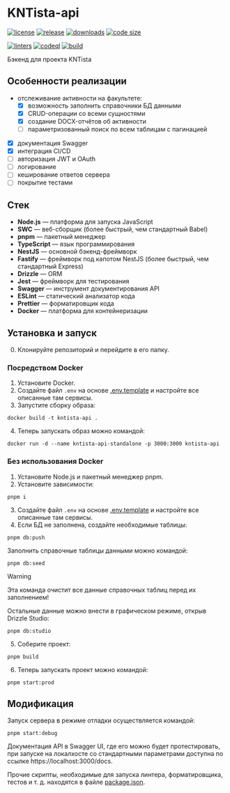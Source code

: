 # KNTista-api

[![license](https://img.shields.io/github/license/Scorpi-ON/KNTista-api)](https://opensource.org/licenses/MIT)
[![release](https://img.shields.io/github/v/release/Scorpi-ON/KNTista-api?include_prereleases)](https://github.com/Scorpi-ON/KNTista-api/releases)
[![downloads](https://img.shields.io/github/downloads/Scorpi-ON/KNTista-api/total)](https://github.com/Scorpi-ON/KNTista-api/releases)
[![code size](https://img.shields.io/github/languages/code-size/Scorpi-ON/KNTista-api.svg)](https://github.com/Scorpi-ON/KNTista-api)

[![linters](https://github.com/Scorpi-ON/KNTista-api/actions/workflows/linters.yaml/badge.svg)](https://github.com/Scorpi-ON/KNTista-api/actions/workflows/linter.yaml)
[![codeql](https://github.com/Scorpi-ON/KNTista-api/actions/workflows/codeql.yaml/badge.svg)](https://github.com/Scorpi-ON/KNTista-api/actions/workflows/codeql.yaml)
[![build](https://github.com/Scorpi-ON/KNTista-api/actions/workflows/build.yaml/badge.svg)](https://github.com/Scorpi-ON/KNTista-api/actions/workflows/build.yaml)

Бэкенд для проекта KNTista

## Особенности реализации

- отслеживание активности на факультете:
    - [x] возможность заполнить справочники БД данными
    - [x] CRUD-операции со всеми сущностями
    - [x] создание DOCX-отчётов об активности
    - [ ] параметризованный поиск по всем таблицам с пагинацией
- [x] документация Swagger
- [x] интеграция CI/CD
- [ ] авторизация JWT и OAuth
- [ ] логирование
- [ ] кеширование ответов сервера
- [ ] покрытие тестами

## Стек

- **Node.js** — платформа для запуска JavaScript
- **SWC** — веб-сборщик (более быстрый, чем стандартный Babel)
- **pnpm** — пакетный менеджер
- **TypeScript** — язык программирования
- **NestJS** — основной бэкенд-фреймворк
- **Fastify** — фреймворк под капотом NestJS (более быстрый, чем стандартный Express)
- **Drizzle** — ORM
- **Jest** — фреймворк для тестирования
- **Swagger** — инструмент документирования API
- **ESLint** — статический анализатор кода
- **Prettier** — форматировщик кода
- **Docker** — платформа для контейнеризации

## Установка и запуск

0. Клонируйте репозиторий и перейдите в его папку.

### Посредством Docker

1. Установите Docker.
2. Создайте файл `.env` на основе [.env.template](.env.template) и настройте все описанные там сервисы.
3. Запустите сборку образа:

```shell
docker build -t kntista-api .
```

4. Теперь запускать образ можно командой:

```shell
docker run -d --name kntista-api-standalone -p 3000:3000 kntista-api
```

### Без использования Docker

1. Установите Node.js и пакетный менеджер pnpm.
2. Установите зависимости:

```shell
pnpm i
```

3. Создайте файл `.env` на основе [.env.template](.env.template) и настройте все описанные там сервисы.
4. Если БД не заполнена, создайте необходимые таблицы:

```shell
pnpm db:push
```

Заполнить справочные таблицы данными можно командой:

```shell
pnpm db:seed
```

> [!WARNING]
> Эта команда очистит все данные справочных таблиц перед их заполнением!

Остальные данные можно внести в графическом режиме, открыв Drizzle Studio:

```shell
pnpm db:studio
```

5. Соберите проект:

```shell
pnpm build
```

6. Теперь запускать проект можно командой:

```shell
pnpm start:prod
```

## Модификация

Запуск сервера в режиме отладки осуществляется командой:

```shell
pnpm start:debug
```

Документация API в Swagger UI, где его можно будет протестировать, при запуске на локалхосте со стандартными параметрами
доступна по ссылке https://localhost:3000/docs.

Прочие скрипты, необходимые для запуска линтера, форматировщика, тестов и т. д. находятся в
файле [package.json](./package.json).
